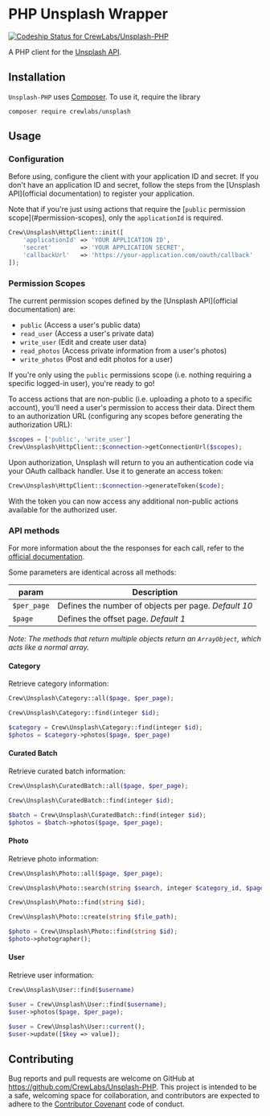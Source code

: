 # PHP Unsplash Wrapper

[ ![Codeship Status for CrewLabs/Unsplash-PHP](https://codeship.com/projects/60048560-0bba-0133-b04d-265ef25499ca/status?branch=master)](https://codeship.com/projects/90915)

A PHP client for the [Unsplash API][official documentation].

## Installation

`Unsplash-PHP` uses [Composer](https://getcomposer.org/). To use it, require the library

```
composer require crewlabs/unsplash
```

## Usage

### Configuration

Before using, configure the client with your application ID and secret. If you don't have an application ID and secret, follow the steps from the [Unsplash API](official documentation) to register your application.

Note that if you're just using actions that require the [`public` permission scope](#permission-scopes], only the `applicationId` is required.

```php
Crew\Unsplash\HttpClient::init([
	'applicationId'	=> 'YOUR APPLICATION ID',
	'secret'		=> 'YOUR APPLICATION SECRET',
	'callbackUrl'	=> 'https://your-application.com/oauth/callback'
]);
```

### Permission Scopes

The current permission scopes defined by the [Unsplash API](official documentation) are:

- `public` (Access a user's public data)
- `read_user` (Access a user's private data)
- `write_user` (Edit and create user data)
- `read_photos` (Access private information from a user's photos)
- `write_photos` (Post and edit photos for a user)

If you're only using the `public` permissions scope (i.e. nothing requiring a specific logged-in user), you're ready to go!

To access actions that are non-public (i.e. uploading a photo to a specific account), you'll need a user's permission to access their data. Direct them to an authorization URL (configuring any scopes before generating the authorization URL):

```php
$scopes = ['public', 'write_user']
Crew\Unsplash\HttpClient::$connection->getConnectionUrl($scopes);
```

Upon authorization, Unsplash will return to you an authentication code via your OAuth
callback handler. Use it to generate an access token:

```php
Crew\Unsplash\HttpClient::$connection->generateToken($code);
```

With the token you can now access any additional non-public actions available for the authorized user.

### API methods

For more information about the the responses for each call, refer to the [official documentation](official-documentation).

Some parameters are identical across all methods:

  param     | Description
------------|-----------------------------------------------------
`$per_page` | Defines the number of objects per page. *Default 10*
`$page`     | Defines the offset page. *Default 1*

*Note: The methods that return multiple objects return an `ArrayObject`, which acts like a normal array.*

#### Category

Retrieve category information:

```php
Crew\Unsplash\Category::all($page, $per_page);
```

```php
Crew\Unsplash\Category::find(integer $id);
```

```php
$category = Crew\Unsplash\Category::find(integer $id);
$photos = $category->photos($page, $per_page)
```

#### Curated Batch

Retrieve curated batch information:

```php
Crew\Unsplash\CuratedBatch::all($page, $per_page);
```

```php
Crew\Unsplash\CuratedBatch::find(integer $id);
```

```php
$batch = Crew\Unsplash\CuratedBatch::find(integer $id);
$photos = $batch->photos($page, $per_page);
```

#### Photo

Retrieve photo information:

```php
Crew\Unsplash\Photo::all($page, $per_page);
```

```php
Crew\Unsplash\Photo::search(string $search, integer $category_id, $page, $per_page);
```

```php
Crew\Unsplash\Photo::find(string $id);
```

```php
Crew\Unsplash\Photo::create(string $file_path);
```

```php
$photo = Crew\Unsplash\Photo::find(string $id);
$photo->photographer();
```

#### User

Retrieve user information:

```php
Crew\Unsplash\User::find($username)
```

```php
$user = Crew\Unsplash\User::find($username);
$user->photos($page, $per_page);
```

```php
$user = Crew\Unsplash\User::current();
$user->update([$key => value]);
```

## Contributing

Bug reports and pull requests are welcome on GitHub at https://github.com/CrewLabs/Unsplash-PHP. This project is intended to be a safe, welcoming space for collaboration, and contributors are expected to adhere to the [Contributor Covenant](http://contributor-covenant.org/) code of conduct.


[official documentation]: https://unsplash.com/documentation
